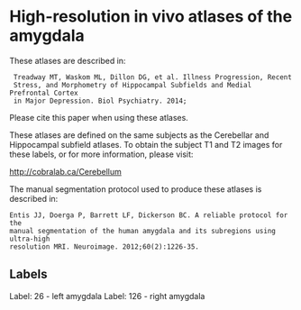 High-resolution in vivo atlases of the amygdala
=================================================

These atlases are described in: 

     Treadway MT, Waskom ML, Dillon DG, et al. Illness Progression, Recent
     Stress, and Morphometry of Hippocampal Subfields and Medial Prefrontal Cortex
     in Major Depression. Biol Psychiatry. 2014;

Please cite this paper when using these atlases. 

These atlases are defined on the same subjects as the Cerebellar and
Hippocampal subfield atlases. To obtain the subject T1 and T2 images for these
labels, or for more information, please visit: 

  http://cobralab.ca/Cerebellum

The manual segmentation protocol used to produce these atlases is described in: 

    Entis JJ, Doerga P, Barrett LF, Dickerson BC. A reliable protocol for the
    manual segmentation of the human amygdala and its subregions using ultra-high
    resolution MRI. Neuroimage. 2012;60(2):1226-35.

Labels 
------

Label: 26  - left amygdala
Label: 126 - right amygdala
